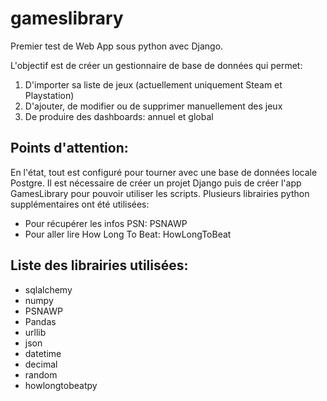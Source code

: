 # gameslibrary

Premier test de Web App sous python avec Django.

L'objectif est de créer un gestionnaire de base de données qui permet:

1. D'importer sa liste de jeux (actuellement uniquement Steam et Playstation)
2. D'ajouter, de modifier ou de supprimer manuellement des jeux
3. De produire des dashboards: annuel et global


## Points d'attention:

En l'état, tout est configuré pour tourner avec une base de données locale Postgre.
Il est nécessaire de créer un projet Django puis de créer l'app GamesLibrary pour pouvoir utiliser les scripts.
Plusieurs librairies python supplémentaires ont été utilisées:
* Pour récupérer les infos PSN: PSNAWP
* Pour aller lire How Long To Beat: HowLongToBeat

## Liste des librairies utilisées:

* sqlalchemy
* numpy
* PSNAWP
* Pandas
* urllib
* json
* datetime
* decimal
* random
* howlongtobeatpy